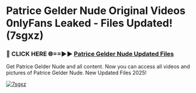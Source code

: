 # Patrice Gelder Nude Original Videos 0nlyFans Leaked - Files Updated! (7sgxz)

<h3>🔴 CLICK HERE 🌐==►► <a href="https://tinyurl.com/yrmya6cz" rel="nofollow">Patrice Gelder Nude Updated Files</a></h3>

Get Patrice Gelder Nude and all content. Now you can access all videos and pictures of Patrice Gelder Nude. New Updated Files 2025!

[![7sgxz](https://i.imgur.com/FMdXYCs.gif)](https://tinyurl.com/yrmya6cz)
